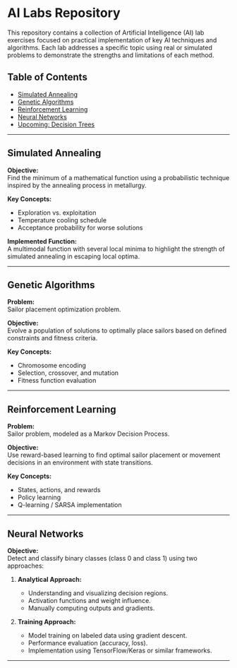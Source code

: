 # AI Labs Repository

This repository contains a collection of Artificial Intelligence (AI) lab exercises focused on practical implementation of key AI techniques and algorithms. Each lab addresses a specific topic using real or simulated problems to demonstrate the strengths and limitations of each method.

## Table of Contents

- [Simulated Annealing](#simulated-annealing)
- [Genetic Algorithms](#genetic-algorithms)
- [Reinforcement Learning](#reinforcement-learning)
- [Neural Networks](#neural-networks)
- [Upcoming: Decision Trees](#upcoming-decision-trees)
---

## Simulated Annealing

**Objective:**  
Find the minimum of a mathematical function using a probabilistic technique inspired by the annealing process in metallurgy.

**Key Concepts:**
- Exploration vs. exploitation
- Temperature cooling schedule
- Acceptance probability for worse solutions

**Implemented Function:**  
A multimodal function with several local minima to highlight the strength of simulated annealing in escaping local optima.

---

## Genetic Algorithms

**Problem:**  
Sailor placement optimization problem.

**Objective:**  
Evolve a population of solutions to optimally place sailors based on defined constraints and fitness criteria.

**Key Concepts:**
- Chromosome encoding
- Selection, crossover, and mutation
- Fitness function evaluation

---

## Reinforcement Learning

**Problem:**  
Sailor problem, modeled as a Markov Decision Process.

**Objective:**  
Use reward-based learning to find optimal sailor placement or movement decisions in an environment with state transitions.

**Key Concepts:**
- States, actions, and rewards
- Policy learning
- Q-learning / SARSA implementation

---

## Neural Networks

**Objective:**  
Detect and classify binary classes (class 0 and class 1) using two approaches:

1. **Analytical Approach:**
   - Understanding and visualizing decision regions.
   - Activation functions and weight influence.
   - Manually computing outputs and gradients.

2. **Training Approach:**
   - Model training on labeled data using gradient descent.
   - Performance evaluation (accuracy, loss).
   - Implementation using TensorFlow/Keras or similar frameworks.

---
